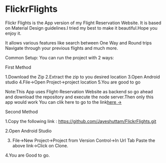 # FlickrFlights
Flickr Flights is the App version of my Flight Reservation Website.
It is based on Material Design guidelines.I tried my best to make it beautiful.Hope you enjoy it.

It allows various features like search between One Way and Round trips
Navigate through your previous flights and much more.


Common Setup:
You can run the project with 2 ways:

First Method

1.Download the Zip
2.Extract the zip to you desired location
3.Open Android studio
4.File->Open Project->project location
5.You are good to go

Note:This App uses Flight-Reservation Website as backend so go ahead and download the repository and execute the node server.Then only this app would work
You can clik here to go to the link[here &rarr;](https://portfolio-template.surge.sh)

Second Method

1.Copy the following link : https://github.com/Jayeshuttam/FlickrFlights.git

2.Open Android Studio

3. File->New Project->Project from Version Control->In Url Tab Paste the above link->Click on Clone.

4.You are Good to go.

